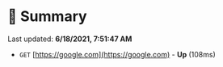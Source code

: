 # 📖 Summary
Last updated: **6/18/2021, 7:51:47 AM**

- `GET` [https://google.com](https://google.com) - **Up** (108ms)
